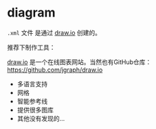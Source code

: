 # diagram

`.xml` 文件 是通过 [draw.io](https://www.draw.io) 创建的。

推荐下制作工具：

[draw.io](https://www.draw.io) 是一个在线图表网站。当然也有GitHub仓库：https://github.com/jgraph/draw.io

- 多语言支持
- 网格
- 智能参考线
- 提供很多图库
- 其他没有发现的...
